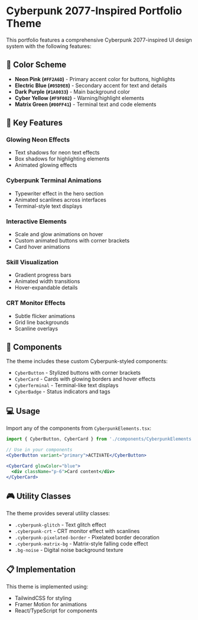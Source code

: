 # Cyberpunk 2077-Inspired Portfolio Theme

This portfolio features a comprehensive Cyberpunk 2077-inspired UI design system with the following features:

## 🎨 Color Scheme
- **Neon Pink (`#FF2A6D`)** - Primary accent color for buttons, highlights
- **Electric Blue (`#05D9E8`)** - Secondary accent for text and details
- **Dark Purple (`#1A0033`)** - Main background color
- **Cyber Yellow (`#F9F002`)** - Warning/highlight elements
- **Matrix Green (`#00FF41`)** - Terminal text and code elements

## 🚀 Key Features

### Glowing Neon Effects
- Text shadows for neon text effects
- Box shadows for highlighting elements
- Animated glowing effects

### Cyberpunk Terminal Animations
- Typewriter effect in the hero section
- Animated scanlines across interfaces
- Terminal-style text displays

### Interactive Elements
- Scale and glow animations on hover
- Custom animated buttons with corner brackets
- Card hover animations

### Skill Visualization
- Gradient progress bars
- Animated width transitions
- Hover-expandable details

### CRT Monitor Effects
- Subtle flicker animations
- Grid line backgrounds
- Scanline overlays

## 🧩 Components
The theme includes these custom Cyberpunk-styled components:

- `CyberButton` - Stylized buttons with corner brackets
- `CyberCard` - Cards with glowing borders and hover effects
- `CyberTerminal` - Terminal-like text displays
- `CyberBadge` - Status indicators and tags

## 💻 Usage
Import any of the components from `CyberpunkElements.tsx`:

```jsx
import { CyberButton, CyberCard } from './components/CyberpunkElements';

// Use in your components
<CyberButton variant="primary">ACTIVATE</CyberButton>

<CyberCard glowColor="blue">
  <div className="p-6">Card content</div>
</CyberCard>
```

## 🎮 Utility Classes
The theme provides several utility classes:

- `.cyberpunk-glitch` - Text glitch effect
- `.cyberpunk-crt` - CRT monitor effect with scanlines
- `.cyberpunk-pixelated-border` - Pixelated border decoration
- `.cyberpunk-matrix-bg` - Matrix-style falling code effect
- `.bg-noise` - Digital noise background texture

## 📋 Implementation
This theme is implemented using:
- TailwindCSS for styling
- Framer Motion for animations
- React/TypeScript for components
